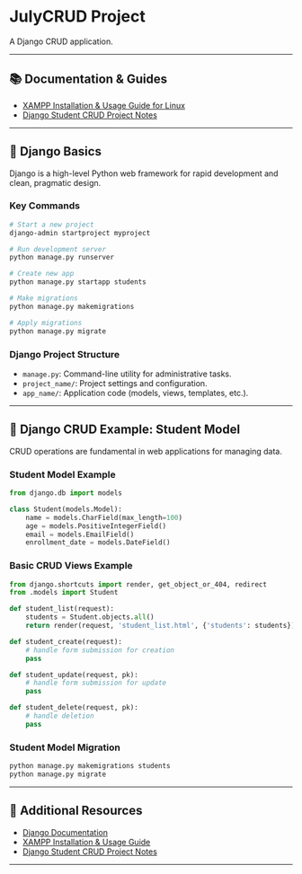 # JulyCRUD Project
A  Django CRUD application.

---

## 📚 Documentation & Guides

- [XAMPP Installation & Usage Guide for Linux](./XAMPP-guide.md)
- [Django Student CRUD Project Notes](./notes.md)

---

## 🚀 Django Basics

Django is a high-level Python web framework for rapid development and clean, pragmatic design.

### Key Commands

```bash
# Start a new project
django-admin startproject myproject

# Run development server
python manage.py runserver

# Create new app
python manage.py startapp students

# Make migrations
python manage.py makemigrations

# Apply migrations
python manage.py migrate
```

### Django Project Structure

- `manage.py`: Command-line utility for administrative tasks.
- `project_name/`: Project settings and configuration.
- `app_name/`: Application code (models, views, templates, etc.).

---

## 🔄 Django CRUD Example: Student Model

CRUD operations are fundamental in web applications for managing data.

### Student Model Example

```python
from django.db import models

class Student(models.Model):
    name = models.CharField(max_length=100)
    age = models.PositiveIntegerField()
    email = models.EmailField()
    enrollment_date = models.DateField()
```

### Basic CRUD Views Example

```python
from django.shortcuts import render, get_object_or_404, redirect
from .models import Student

def student_list(request):
    students = Student.objects.all()
    return render(request, 'student_list.html', {'students': students})

def student_create(request):
    # handle form submission for creation
    pass

def student_update(request, pk):
    # handle form submission for update
    pass

def student_delete(request, pk):
    # handle deletion
    pass
```

### Student Model Migration

```bash
python manage.py makemigrations students
python manage.py migrate
```

---

## 📝 Additional Resources

- [Django Documentation](https://docs.djangoproject.com/)
- [XAMPP Installation & Usage Guide](./XAMPP-guide.md)
- [Django Student CRUD Project Notes](./notes.md)

---

